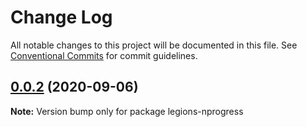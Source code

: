 # Change Log

All notable changes to this project will be documented in this file.
See [Conventional Commits](https://conventionalcommits.org) for commit guidelines.

## [0.0.2](https://github.com/duanguang/lerna-legion-library/compare/legions-nprogress@0.1.0...legions-nprogress@0.0.2) (2020-09-06)

**Note:** Version bump only for package legions-nprogress
